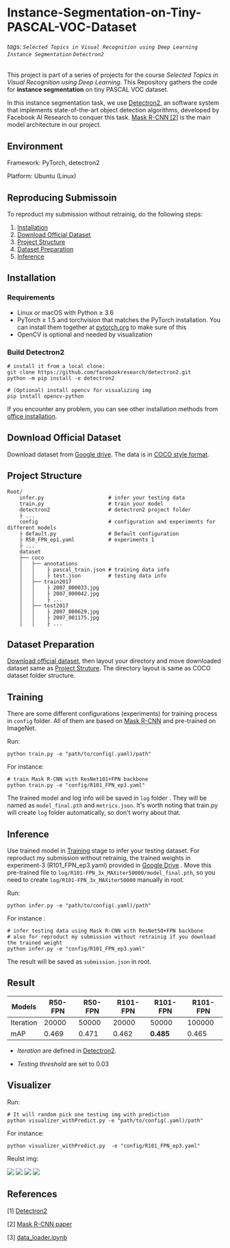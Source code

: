 # Instance-Segmentation-on-Tiny-PASCAL-VOC-Dataset

###### tags: `Selected Topics in Visual Recognition using Deep Learning` `Instance Segmentation` `Detectron2`

This project is part of a series of projects for the course *Selected Topics in Visual Recognition using Deep Learning*. This Repository gathers the code for **instance segmentation** on tiny PASCAL VOC dataset.

In this instance segmentation task, we use [Detectron2](https://github.com/facebookresearch/detectron2), an software system that implements state-of-the-art object detection algorithms, developed by Facebook AI Research to conquer this task. [Mask R-CNN [2]](https://arxiv.org/abs/1703.06870) is the main model architecture in our project.

## Environment

Framework: PyTorch, detectron2

Platform: Ubuntu (Linux)

## Reproducing Submissoin
To reproduct my submission without retrainig, do the following steps:

1. [Installation](#Installation)
2. [Download Official Dataset](#Download-Official-Dataset)
3. [Project Structure](#Project-Structure)
4. [Dataset Preparation](#Dataset-Preparation)
5. [Inference](#Inference)

## Installation
### Requirements
- Linux or macOS with Python ≥ 3.6
- PyTorch ≥ 1.5 and torchvision that matches the PyTorch installation. You can install them together at [pytorch.org](https://pytorch.org) to make sure of this
- OpenCV is optional and needed by visualization

### Build Detectron2
```
# install it from a local clone:
git clone https://github.com/facebookresearch/detectron2.git
python -m pip install -e detectron2

# (Optional) install opencv for visualizing img
pip install opencv-python
```

If you encounter any problem, you can see other installation methods from [office installation](https://github.com/facebookresearch/detectron2/blob/master/INSTALL.md).

## Download Official Dataset
Download dataset from [Google drive](https://drive.google.com/drive/folders/1fGg03EdBAxjFumGHHNhMrz2sMLLH04FK). The data is in [COCO style format](https://cocodataset.org/#format-data).

## Project Structure
```
Root/
    infer.py                     # infer your testing data
    train.py                     # train your model
    detectron2                   # detectron2 project folder
    ├ ...
    config                       # configuration and experiments for different models
    ├ default.py                 # Default configuration
    ├ R50_FPN_ep1.yaml           # experiments 1
    ├ ...
    dataset
    ├── coco
    │   ├── annotations         
    │   │    ├ pascal_train.json # training data info
    │   │    ├ test.json         # testing data info
    │   ├── train2017 
    │   │    ├ 2007_000033.jpg
    │   │    ├ 2007_000042.jpg
    │   │    ├ ...
    │   ├── test2017
    │   │    ├ 2007_000629.jpg
    │   │    ├ 2007_001175.jpg
    │   │    ├ ...
```

## Dataset Preparation
[Download official dataset](#Download-Official-Dataset), then layout your directory and move downloaded dataset same as [Project Struture](#Project-Structure). The directory layout is same as COCO dataset folder structure.

## Training 
There are some different configurations (experiments) for training process in ```config``` folder. All of them are based on [Mask R-CNN](https://arxiv.org/abs/1703.06870) and pre-trained on ImageNet.

Run:
```
python train.py -e "path/to/config(.yaml)/path"
```

For instance:
```
# train Mask R-CNN with ResNet101+FPN backbone 
python train.py -e "config/R101_FPN_ep3.yaml" 
```

The trained model and log info will be saved in ```log``` folder . They will be named as ```model_final.pth``` and ```metrics.json```. It's worth noting that train.py will create ```log``` folder automatically, so don't worry about that.



## Inference
Use trained model in [Training](#Training) stage to infer your testing dataset. For reproduct my submission without retrainig, the trained weights in experiment-3 (R101_FPN_ep3.yaml) provided in [Google Drive](https://drive.google.com/drive/folders/1l-2uqU6gG2DAUhnBbYDACEgnpx5RvfA9?usp=sharing) . Move this pre-trained file to ```log/R101-FPN_3x_MAXiter50000/model_final.pth```, so you need to create ```log/R101-FPN_3x_MAXiter50000``` manually in root.

Run:
```
python infer.py -e "path/to/config(.yaml)/path"
```

For instance :

```
# infer testing data using Mask R-CNN with ResNet50+FPN backbone
# also for reproduct my submission without retrainig if you download the trained weight
python infer.py -e "config/R101_FPN_ep3.yaml"
```

The result will be saved as ```submission.json``` in root.

## Result

| Models   | R50-FPN| R50-FPN | R101-FPN | R101-FPN| R101-FPN|
| ------   | ------ | --------| -------- | --------| --------|
| Iteration| 20000  | 50000   | 20000    | 50000   | 100000  |
| mAP      | 0.469  | 0.471   | 0.462    | **0.485** | 0.465     |

- *Iteration* are defined in [Detectron2](https://github.com/facebookresearch/detectron2).

- *Testing threshold* are set to 0.03

## Visualizer 
Run:
```
# It will random pick one testing img with prediction 
python visualizer_withPredict.py -e "path/to/config(.yaml)/path"
```

For instance:
```
python visualizer_withPredict.py  -e "config/R101_FPN_ep3.yaml"   
```

Reulst img:

<img src="pred_result_img/pred_2008_000848.jpg" />
<img src="pred_result_img/pred_2009_002097.jpg" />
<img src="pred_result_img/pred_2010_004337.jpg" />
<img src="pred_result_img/pred_2008_003141.jpg" />

## References
[1] [Detectron2](https://github.com/facebookresearch/detectron2)

[2] [Mask R-CNN paper](https://arxiv.org/abs/1703.06870)

[3] [data_loader.ipynb](https://github.com/NCTU-VRDL/CS_IOC5008/blob/master/HW4/data_loader.ipynb)
